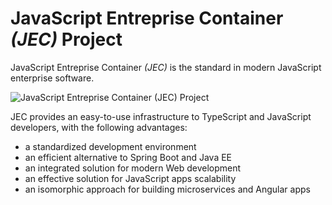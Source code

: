# JavaScript Entreprise Container *(JEC)* Project

JavaScript Entreprise Container *(JEC)* is the standard in modern JavaScript enterprise software.

![JavaScript Entreprise Container (JEC) Project][jec-logo]

JEC provides an easy-to-use infrastructure to TypeScript and JavaScript developers, with the following advantages:
- a standardized development environment
- an efficient alternative to Spring Boot and Java EE
- an integrated solution for modern Web development
- an effective solution for JavaScript apps scalability 
- an isomorphic approach for building microservices and Angular apps

[jec-logo]: https://raw.githubusercontent.com/pechemann/JEC/master/assets/jec-logos/jec-logo.png?style=jec-main-logo
